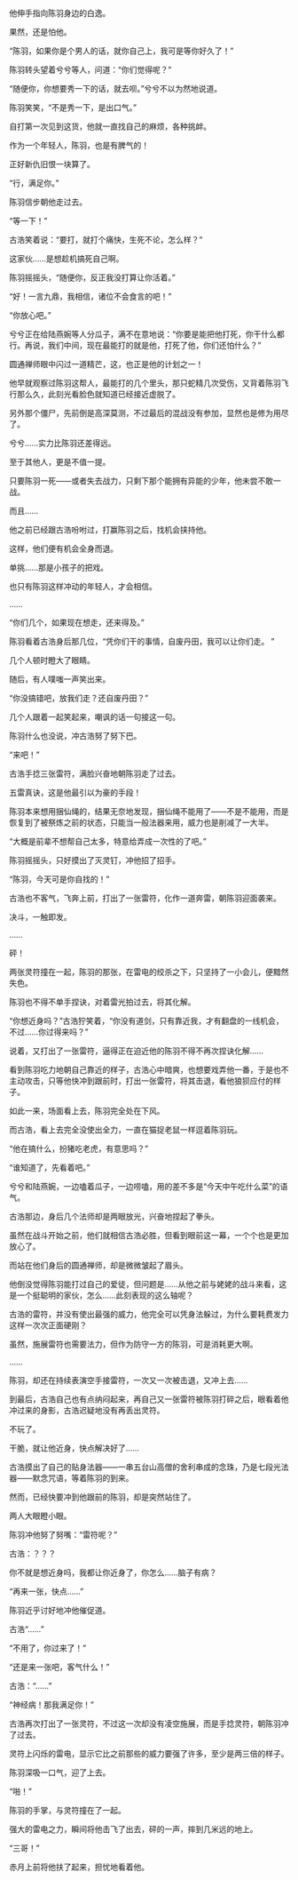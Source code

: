 他伸手指向陈羽身边的白逸。

果然，还是怕他。

“陈羽，如果你是个男人的话，就你自己上，我可是等你好久了！”

陈羽转头望着兮兮等人，问道：“你们觉得呢？”

“随便你，你想要秀一下的话，就去呗。”兮兮不以为然地说道。

陈羽笑笑，“不是秀一下，是出口气。”

自打第一次见到这货，他就一直找自己的麻烦，各种挑衅。

作为一个年轻人，陈羽，也是有脾气的！

正好新仇旧恨一块算了。

“行，满足你。”

陈羽信步朝他走过去。

“等一下！”

古浩笑着说：“要打，就打个痛快，生死不论，怎么样？”

这家伙……是想趁机搞死自己啊。

陈羽摇摇头，“随便你，反正我没打算让你活着。”

“好！一言九鼎，我相信，诸位不会食言的吧！”

“你放心吧。”

兮兮正在给陆燕婉等人分瓜子，满不在意地说：“你要是能把他打死，你干什么都行。再说，我们中间，现在最能打的就是他，打死了他，你们还怕什么？”

圆通禅师眼中闪过一道精芒，这，也正是他的计划之一！

他早就观察过陈羽这帮人，最能打的几个里头，那只蛇精几次受伤，又背着陈羽飞行那么久，此刻光看脸色就知道已经接近虚脱了。

另外那个僵尸，先前倒是高深莫测，不过最后的混战没有参加，显然也是修为用尽了。

兮兮……实力比陈羽还差得远。

至于其他人，更是不值一提。

只要陈羽一死——或者失去战力，只剩下那个能拥有异能的少年，他未尝不敢一战。

而且……

他之前已经跟古浩吩咐过，打赢陈羽之后，找机会挟持他。

这样，他们便有机会全身而退。

单挑……那是小孩子的把戏。

也只有陈羽这样冲动的年轻人，才会相信。

……

“你们几个，如果现在想走，还来得及。”

陈羽看着古浩身后那几位，“凭你们干的事情，自废丹田，我可以让你们走。 ”

几个人顿时瞪大了眼睛。

随后，有人噗嗤一声笑出来。

“你没搞错吧，放我们走？还自废丹田？”

几个人跟着一起笑起来，嘲讽的话一句接这一句。

陈羽什么也没说，冲古浩努了努下巴。

“来吧！”

古浩手捻三张雷符，满脸兴奋地朝陈羽走了过去。

五雷真诀，这是他最引以为豪的手段！

陈羽本来想用捆仙绳的，结果无奈地发现，捆仙绳不能用了——不是不能用，而是恢复到了被祭炼之前的状态，只能当一般法器来用，威力也是削减了一大半。

“大概是前辈不想帮自己太多，特意给弄成一次性的了吧。”

陈羽摇摇头，只好摸出了灭灵钉，冲他招了招手。

“陈羽，今天可是你自找的！”

古浩也不客气，飞奔上前，打出了一张雷符，化作一道奔雷，朝陈羽迎面袭来。

决斗，一触即发。

……

砰！

两张灵符撞在一起，陈羽的那张，在雷电的绞杀之下，只坚持了一小会儿，便黯然失色。

陈羽也不得不单手捏诀，对着雷光拍过去，将其化解。

“你想近身吗？”古浩狞笑着，“你没有道剑，只有靠近我，才有翻盘的一线机会，不过……你过得来吗？”

说着，又打出了一张雷符，逼得正在迫近他的陈羽不得不再次捏诀化解……

看到陈羽吃力地朝自己靠近的样子，古浩心中暗爽，也想要戏弄他一番，于是也不主动攻击，只等他快冲到跟前时，打出一张雷符，将其击退，看他狼狈应付的样子。

如此一来，场面看上去，陈羽完全处在下风。

而古浩，看上去完全没使出全力，一直在猫捉老鼠一样逗着陈羽玩。

“他在搞什么，扮猪吃老虎，有意思吗？”

“谁知道了，先看着吧。”

兮兮和陆燕婉，一边嗑着瓜子，一边唠嗑，用的差不多是“今天中午吃什么菜”的语气。

古浩那边，身后几个法师却是两眼放光，兴奋地捏起了拳头。

虽然在战斗开始之前，他们就相信古浩必胜，但看到眼前这一幕，一个个也是更加放心了。

而站在他们身后的圆通禅师，却是微微皱起了眉头。

他倒没觉得陈羽能打过自己的爱徒，但问题是……从他之前与姥姥的战斗来看，这是一个挺聪明的家伙，怎么……此刻表现的这么轴呢？

古浩的雷符，并没有使出最强的威力，他完全可以凭身法躲过，为什么要耗费发力这样一次次正面硬刚？

虽然，施展雷符也需要法力，但作为防守一方的陈羽，可是消耗更大啊。

……

陈羽，却还在持续表演空手接雷符，一次又一次被击退，又冲上去……

到最后，古浩自己也有点纳闷起来，再自己又一张雷符被陈羽打碎之后，眼看着他冲过来的身影，古浩迟疑地没有再丢出灵符。

不玩了。

干脆，就让他近身，快点解决好了……

古浩摸出了自己的贴身法器——一串五台山高僧的舍利串成的念珠，乃是七段光法器——默念咒语，等着陈羽的到来。

然而，已经快要冲到他跟前的陈羽，却是突然站住了。

两人大眼瞪小眼。

陈羽冲他努了努嘴：“雷符呢？”

古浩：？？？

你不就是想近身吗，我都让你近身了，你怎么……脑子有病？

“再来一张，快点……”

陈羽近乎讨好地冲他催促道。

古浩“……”

“不用了，你过来了！”

“还是来一张吧，客气什么！”

古浩：“……”

“神经病！那我满足你！”

古浩再次打出了一张灵符，不过这一次却没有凌空施展，而是手捻灵符，朝陈羽冲了过去。

灵符上闪烁的雷电，显示它比之前那些的威力要强了许多，至少是两三倍的样子。

陈羽深吸一口气，迎了上去。

“啪！”

陈羽的手掌，与灵符撞在了一起。

强大的雷电之力，瞬间将他击飞了出去，砰的一声，摔到几米远的地上。

“三哥！”

赤月上前将他扶了起来，担忧地看着他。
